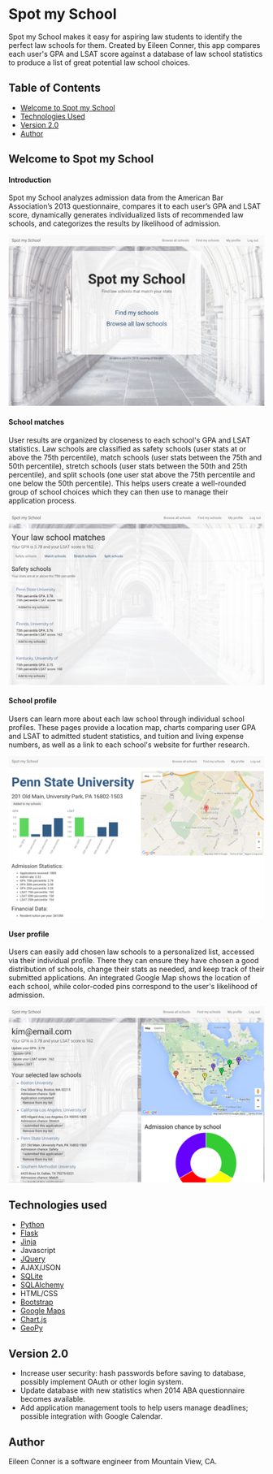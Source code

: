 # Spot my School

Spot my School makes it easy for aspiring law students to identify the perfect law schools for them. Created by Eileen Conner, this app compares each user's GPA and LSAT score against a database of law school statistics to produce a list of great potential law school choices.

## Table of Contents
* [Welcome to Spot my School](#spotmyschool)
* [Technologies Used](#technologiesused)
* [Version 2.0](#v2)
* [Author](#author)

## <a name="spotmyschool"></a>Welcome to Spot my School

#### Introduction

Spot my School analyzes admission data from the American Bar Association’s 2013 questionnaire, compares it to each user’s GPA and LSAT score, dynamically generates individualized lists of recommended law schools, and categorizes the results by likelihood of admission. 

![Spot my School homepage](/static/images/screenshots/spot_my_school_screenshot.png)

#### School matches

User results are organized by closeness to each school's GPA and LSAT statistics. Law schools are classified as safety schools (user stats at or above the 75th percentile), match schools (user stats between the 75th and 50th percentile), stretch schools (user stats between the 50th and 25th percentile), and split schools (one user stat above the 75th percentile and one below the 50th percentile). This helps users create a well-rounded group of school choices which they can then use to manage their application process.

![School matches](/static/images/screenshots/match_query_screenshot.png)

#### School profile

Users can learn more about each law school through individual school profiles. These pages provide a location map, charts comparing user GPA and LSAT to admitted student statistics, and tuition and living expense numbers, as well as a link to each school's website for further research. 

![School profile](/static/images/screenshots/school_profile_screenshot.png)

#### User profile

Users can easily add chosen law schools to a personalized list, accessed via their individual profile. There they can ensure they have chosen a good distribution of schools, change their stats as needed, and keep track of their submitted applications. An integrated Google Map shows the location of each school, while color-coded pins correspond to the user's likelihood of admission.

![User profile](/static/images/screenshots/user_profile_screenshot.png)

## <a name="technologiesused"></a>Technologies used
* [Python](https://www.python.org/)
* [Flask](http://flask.pocoo.org/)
* [Jinja](http://jinja.pocoo.org/docs/dev/)
* Javascript
* [JQuery](https://jquery.com/)
* AJAX/JSON
* [SQLite](https://www.sqlite.org/)
* [SQLAlchemy](http://www.sqlalchemy.org/)
* HTML/CSS
* [Bootstrap](http://getbootstrap.com/2.3.2/)
* [Google Maps](https://developers.google.com/maps/)
* [Chart.js](http://www.chartjs.org/)
* [GeoPy](https://pypi.python.org/pypi/geopy)

## <a name="v2"></a>Version 2.0
* Increase user security: hash passwords before saving to database, possibly implement OAuth or other login system.
* Update database with new statistics when 2014 ABA questionnaire becomes available.
* Add application management tools to help users manage deadlines; possible integration with Google Calendar.

## <a name="author"></a>Author

Eileen Conner is a software engineer from Mountain View, CA.